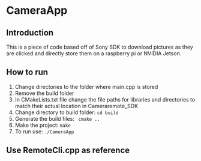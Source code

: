# CameraApp
## Introduction

This is a piece of code based off of Sony SDK to download pictures as they are clicked and directly store them on a raspberry pi or NVIDIA Jetson.

## How to run

1. Change directories to the folder where main.cpp is stored
2. Remove the build folder
3. In CMakeLists.txt file change the file paths for libraries and directories to match their actual location in Cameraremote_SDK
4. Change directory to build folder: ```cd build```
5. Generate the build files: ``` cmake ..```
6. Make the project: ```make```
7. To run use: ```./CameraApp```

## Use RemoteCli.cpp as reference